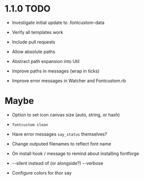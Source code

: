# 1.1.0 TODO

* Investigate initial update to .fontcustom-data
* Verify all templates work

* Include pull requests
* Allow absolute paths
* Abstract path expansion into Util
* Improve paths in messages (wrap in ticks)
* Improve error messages in Watcher and Fontcustom.rb

# Maybe

* Option to set icon canvas size (auto, string, or hash)
* `fontcustom clean`

* Have error messages `say_status` themselves?
* Change outputed filenames to reflect font name
* On install hook / message to remind about installing fontforge
* --silent instead of (or alongside?) --verbose
* Configure colors for thor say
